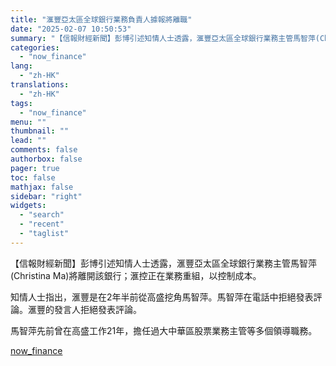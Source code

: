 ```yaml
---
title: "滙豐亞太區全球銀行業務負責人據報將離職"
date: "2025-02-07 10:50:53"
summary: "【信報財經新聞】彭博引述知情人士透露，滙豐亞太區全球銀行業務主管馬智萍(Christina Ma)將..."
categories:
  - "now_finance"
lang:
  - "zh-HK"
translations:
  - "zh-HK"
tags:
  - "now_finance"
menu: ""
thumbnail: ""
lead: ""
comments: false
authorbox: false
pager: true
toc: false
mathjax: false
sidebar: "right"
widgets:
  - "search"
  - "recent"
  - "taglist"
---
```


【信報財經新聞】彭博引述知情人士透露，滙豐亞太區全球銀行業務主管馬智萍(Christina Ma)將離開該銀行；滙控正在業務重組，以控制成本。

知情人士指出，滙豐是在2年半前從高盛挖角馬智萍。馬智萍在電話中拒絕發表評論。滙豐的發言人拒絕發表評論。

馬智萍先前曾在高盛工作21年，擔任過大中華區股票業務主管等多個領導職務。

[now_finance](https://finance.now.com/news/post.php?id=904555)

